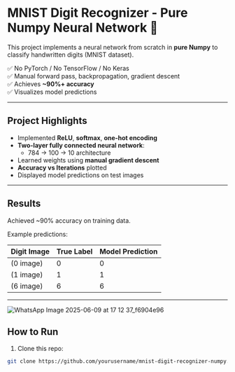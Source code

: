 # MNIST Digit Recognizer - Pure Numpy Neural Network 🚀

This project implements a neural network from scratch in **pure Numpy** to classify handwritten digits (MNIST dataset).

✅ No PyTorch / No TensorFlow / No Keras  
✅ Manual forward pass, backpropagation, gradient descent  
✅ Achieves **~90%+ accuracy**  
✅ Visualizes model predictions  

---

## Project Highlights

- Implemented **ReLU**, **softmax**, **one-hot encoding**
- **Two-layer fully connected neural network**:
  - 784 → 100 → 10 architecture
- Learned weights using **manual gradient descent**
- **Accuracy vs Iterations** plotted
- Displayed model predictions on test images

---

## Results

Achieved ~90% accuracy on training data. 

Example predictions:

| Digit Image | True Label | Model Prediction |
|-------------|------------|------------------|
| (0 image)   | 0          | 0                |
| (1 image)   | 1          | 1                |
| (6 image)   | 6          | 6                |

---
![WhatsApp Image 2025-06-09 at 17 12 37_f6904e96](https://github.com/user-attachments/assets/706a4730-d67e-4e07-a3fb-267439efbfda)


## How to Run

1. Clone this repo:
```bash
git clone https://github.com/yourusername/mnist-digit-recognizer-numpy.git
